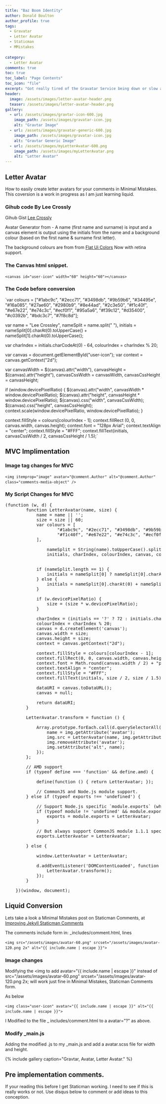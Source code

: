 ```yaml
---
title: "Baz Boom Identity"
author: Donald Boulton
author_profile: true
tags:
  - Gravatar
  - Letter Avatar
  - Staticman
  - MMistakes

category:
  - Letter Avatar
comments: true
toc: true
toc_label: "Page Contents"
toc_icon: "file"
excerpt: "Got really tired of the Gravatar Service being down or slow and having multiple server calls to download the Gravatar. Alot of people do not even know about gravatar and your get a generic image for the User Avatar."
header:
  image: /assets/images/letter-avatar-header.png
  teaser: /assets/images/letter-avatar-header.png
gallery:
  - url: /assets/images/gravtar-icon-600.jpg
    image_path: /assets/images/gravatar-icon.jpg
    alt: "Gravtar Image"
  - url: /assets/images/gravatar-generic-600.jpg
    image_path: /assets/images/gravatar-icon.jpg
    alt: "Gravtar Generic Image"
  - url: /assets/images/myLetterAvatar-600.png
    image_path: /assets/images/myLetterAvatar.png
    alt: "Letter Avatar"
---
```

## Letter Avatar

How to easily create letter avatars for your comments in Minimal Mistakes. This coversion is a work in progress as I am just learning liquid.

### Gihub code By Lee Crossly

Gihub Gist [Lee Crossly](https://gist.github.com/leecrossley/6027780)

Avatar Generator from - A name (first name and surname) is input and a canvas element is output using the initials from the name and a background colour (based on the first name & surname first letter). 

The background colours are from from [Flat Ui Colors](http://flatuicolors.com/) Now with retina support.

### The Canvas html snippet. 

`<canvas id="user-icon" width="60" height="60"></canvas>`

### The Code before conversion

`var colours = ["#1abc9c", "#2ecc71", "#3498db", "#9b59b6", "#34495e", "#16a085", "#27ae60", "#2980b9", "#8e44ad", "#2c3e50", "#f1c40f", "#e67e22", "#e74c3c", "#ecf0f1", "#95a5a6", "#f39c12", "#d35400", "#c0392b", "#bdc3c7", "#7f8c8d"];

var name = "Lee Crossley",
    nameSplit = name.split(" "),
    initials = nameSplit[0].charAt(0).toUpperCase() + nameSplit[1].charAt(0).toUpperCase();

var charIndex = initials.charCodeAt(0) - 64,
    colourIndex = charIndex % 20;

var canvas = document.getElementById("user-icon");
var context = canvas.getContext("2d");

var canvasWidth = $(canvas).attr("width"),
    canvasHeight = $(canvas).attr("height"),
    canvasCssWidth = canvasWidth,
    canvasCssHeight = canvasHeight;

if (window.devicePixelRatio) {
    $(canvas).attr("width", canvasWidth * window.devicePixelRatio);
    $(canvas).attr("height", canvasHeight * window.devicePixelRatio);
    $(canvas).css("width", canvasCssWidth);
    $(canvas).css("height", canvasCssHeight);
    context.scale(window.devicePixelRatio, window.devicePixelRatio);
}

context.fillStyle = colours[colourIndex - 1];
context.fillRect (0, 0, canvas.width, canvas.height);
context.font = "128px Arial";
context.textAlign = "center";
context.fillStyle = "#FFF";
context.fillText(initials, canvasCssWidth / 2, canvasCssHeight / 1.5);`

## MVC Implimentation

### Image tag changes for MVC

`<img itemprop="image" avatar="@comment.Author" alt="@comment.Author" class="comments-media-object" />`


### My Script Changes for MVC

<pre>
(function (w, d) {
        function LetterAvatar(name, size) {
            name = name || '';
            size = size || 60;
            var colours = [
                    "#1abc9c", "#2ecc71", "#3498db", "#9b59b6", "#34495e", "#16a085", "#27ae60", "#2980b9", "#8e44ad", "#2c3e50",
                    "#f1c40f", "#e67e22", "#e74c3c", "#ecf0f1", "#95a5a6", "#f39c12", "#d35400", "#c0392b", "#bdc3c7", "#7f8c8d"
            ],

                nameSplit = String(name).toUpperCase().split(' '),
                initials, charIndex, colourIndex, canvas, context, dataURI;


            if (nameSplit.length == 1) {
                initials = nameSplit[0] ? nameSplit[0].charAt(0) : '?';
            } else {
                initials = nameSplit[0].charAt(0) + nameSplit[1].charAt(0);
            }

            if (w.devicePixelRatio) {
                size = (size * w.devicePixelRatio);
            }

            charIndex = (initials == '?' ? 72 : initials.charCodeAt(0)) - 64;
            colourIndex = charIndex % 20;
            canvas = d.createElement('canvas');
            canvas.width = size;
            canvas.height = size;
            context = canvas.getContext("2d");

            context.fillStyle = colours[colourIndex - 1];
            context.fillRect(0, 0, canvas.width, canvas.height);
            context.font = Math.round(canvas.width / 2) + "px Arial";
            context.textAlign = "center";
            context.fillStyle = "#FFF";
            context.fillText(initials, size / 2, size / 1.5);

            dataURI = canvas.toDataURL();
            canvas = null;

            return dataURI;
        }

        LetterAvatar.transform = function () {

            Array.prototype.forEach.call(d.querySelectorAll('img[avatar]'), function (img, name) {
                name = img.getAttribute('avatar');
                img.src = LetterAvatar(name, img.getAttribute('width'));
                img.removeAttribute('avatar');
                img.setAttribute('alt', name);
            });
        };

        // AMD support
        if (typeof define === 'function' && define.amd) {

            define(function () { return LetterAvatar; });

            // CommonJS and Node.js module support.
        } else if (typeof exports !== 'undefined') {

            // Support Node.js specific `module.exports` (which can be a function)
            if (typeof module != 'undefined' && module.exports) {
                exports = module.exports = LetterAvatar;
            }

            // But always support CommonJS module 1.1.1 spec (`exports` cannot be a function)
            exports.LetterAvatar = LetterAvatar;

        } else {

            window.LetterAvatar = LetterAvatar;

            d.addEventListener('DOMContentLoaded', function (event) {
                LetterAvatar.transform();
            });
        }

    })(window, document);
</pre>


## Liquid Conversion

Lets take a look a Minimal Mistakes post on Staticman Comments, at [Improving Jekyll Staticman Comments](https://mademistakes.com/articles/improving-jekyll-static-comments/)

The comments include form in: _includes/comment.html, lines 

`<img src="/assets/images/avatar-60.png" srcset="/assets/images/avatar-120.png 2x" alt="{{ include.name | escape }}">`

### Image changes

Modifying the <img to add avatar="{{ include.name | escape }}" instead of src="/assets/images/avatar-60.png" srcset="/assets/images/avatar-120.png 2x; will work just fine in Minimal Mistakes, Staticman Comments form.

As below

`<img class="user-icon" avatar="{{ include.name | escape }}" alt="{{ include.name | escape }}">`

I Modified to the file _ includes/comment.html to a avatar="?" as above.

### Modify _main.js 

Adding the modified .js to my _main.js and add a avatar.scss file for width and height.

{% include gallery caption="Gravtar, Avatar, Letter Avatar." %}
 
## Pre implementation comments.

If your reading this before I get Staticman working. I need to see if this is really works or not.
Use disqus below to comment or add ideas to this conception.